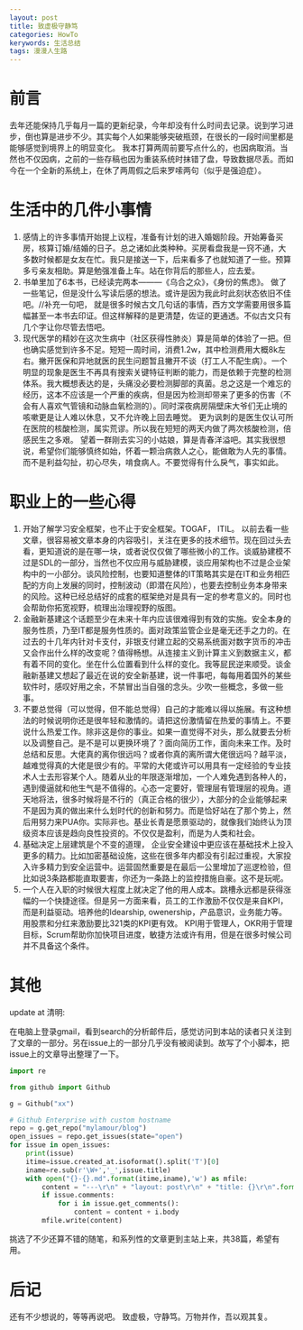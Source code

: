 ```yaml
---
layout: post
title: 致虚极守静笃
categories: HowTo
kerywords: 生活总结
tags: 漫漫人生路 
---
```



# 前言
去年还能保持几乎每月一篇的更新纪录，今年却没有什么时间去记录。说到学习进步，倒也算是进步不少。其实每个人如果能够突破瓶颈，在很长的一段时间里都是能够感觉到境界上的明显变化。 我本打算两周前要写点什么的，也因病取消。当然也不仅因病，之前的一些存稿也因为重装系统时抹错了盘，导致数据尽丢。而如今在一个全新的系统上，在休了两周假之后来罗嗦两句（似乎是强迫症）。


# 生活中的几件小事情

1. 感情上的许多事情开始提上议程，准备有计划的进入婚姻阶段。开始筹备买房，核算订婚/结婚的日子。总之诸如此类种种。买房看盘我是一窍不通，大多数时候都是女友在忙。我只是接送一下，后来看多了也就知道了一些。预算多亏亲友相助。算是勉强准备上车。站在你背后的那些人，应去爱。
2. 书单里加了6本书，已经读完两本———《乌合之众》，《身份的焦虑》。 做了一些笔记，但是没什么写读后感的想法。或许是因为我此时此刻状态依旧不佳吧。//补充一句吧， 就是很多时候古文几句话的事情，西方文学需要用很多篇幅甚至一本书去印证。但这样解释的是更清楚，佐证的更通透。不似古文只有几个字让你尽管去悟吧。
3. 现代医学的精妙在这次生病中（社区获得性肺炎）算是简单的体验了一把。但也确实感觉到许多不足。短短一周时间，消费1.2w，其中检测费用大概8k左右。撇开医保和异地就医的民生问题暂且撇开不谈（打工人不配生病）。一个明显的现象是医生不再具有搜索关键特征判断的能力，而是依赖于完整的检测体系。我大概想表达的是，头痛没必要检测脚部的真菌。总之这是一个难忘的经历，这本不应该是一个严重的疾病，但是因为检测却带来了更多的伤害（不会有人喜欢气管镜和动脉血氧检测的）。同时深夜病房隔壁床大爷们无止境的咳嗽更是让人难以休息，又不允许晚上回去睡觉。 更为讽刺的是医生仅认可所在医院的核酸检测，属实荒谬。所以我在短短的两天内做了两次核酸检测，倍感民生之多艰。 望着一群刚去实习的小姑娘，算是青春洋溢吧。其实我很想说，希望你们能够慎终如始，怀着一颗治病救人之心，能做敢为人先的事情。而不是利益勾扯，初心尽失，啃食病人。不要觉得有什么戾气，事实如此。

# 职业上的一些心得

1. 开始了解学习安全框架，也不止于安全框架。TOGAF， ITIL。 以前去看一些文章，很容易被文章本身的内容吸引，关注在更多的技术细节。现在回过头去看，更知道说的是在哪一块，或者说仅仅做了哪些微小的工作。谈威胁建模不过是SDL的一部分，当然也不仅应用与威胁建模，谈应用架构也不过是企业架构中的一小部分。谈风险控制，也要知道整体的IT策略其实是在IT和业务相匹配的方向上发展的同时，控制波动（即潜在风险），也要去控制业务本身带来的风险。这种已经总结好的成套的框架绝对是具有一定的参考意义的。同时也会帮助你拓宽视野，梳理出治理视野的版图。
2. 金融新基建这个话题至少在未来十年内应该很难得到有效的实施。安全本身的服务性质，乃至IT都是服务性质的。面对政策监管企业是毫无还手之力的。在过去的十几年内针对卡支付，非银支付建立起的交易系统面对数字货币的冲击又会作出什么样的改变呢？值得畅想。从连接主义到计算主义到数据主义，都有着不同的变化。坐在什么位置看到什么样的变化。我等屁民逆来顺受。谈金融新基建又想起了最近在说的安全新基建，说一件事吧，每每用着国外的某些软件时，感叹好用之余，不禁冒出当自强的念头。少吹一些概念，多做一些事。
3. 不要总觉得（可以觉得，但不能总觉得）自己的才能难以得以施展。有这种想法的时候说明你还是很年轻和激情的。请把这份激情留在热爱的事情上。不要说什么热爱工作。除非这是你的事业。如果一直觉得不对头，那么就要去分析以及调整自己。是不是可以更换环境了？面向简历工作，面向未来工作。及时总结和反思。大佬真的离你很远吗？或者你真的离所谓大佬很远吗？越平淡，越难觉得真的大佬是很少有的。平常的大佬或许可以用具有一定经验的专业技术人士去形容某个人。随着从业的年限逐渐增加，一个人难免遇到各种人的，遇到傻逼就和他生气是不值得的。心态一定要好，管理层有管理层的视角。道天地将法，很多时候将是不行的（真正合格的很少），大部分的企业能够起来不是因为真的做出来什么划时代的创新和努力。而是恰好站在了那个势上，然后用努力来PUA你。实际非也。基业长青是愿景驱动的，就像我们始终认为顶级资本应该是趋向良性投资的。不仅仅是盈利，而是为人类和社会。
4. 基础决定上层建筑是个不变的道理， 企业安全建设中更应该在基础技术上投入更多的精力。比如加密基础设施，这些在很多年内都没有引起过重视，大家投入许多精力到安全运营中。运营固然重要是在最后一公里增加了巡逻检验，但比如说3条路都能直取要害，你还为一条路上的监控措施自豪。这不是玩呢。
5. 一个人在入职的时候很大程度上就决定了他的用人成本。跳槽永远都是获得涨幅的一个快捷途径。但是另一方面来看，员工的工作激励不仅仅是来自KPI，而是利益驱动。培养他的ldearship, owenership，产品意识，业务能力等。用股票和分红来激励要比321类的KPI更有效。 KPI用于管理人，OKR用于管理目标，Scrum帮助你加快项目进度，敏捷方法或许有用，但是在很多时候公司并不具备这个条件。


# 其他
update at 清明:

在电脑上登录gmail，看到search的分析邮件后，感觉访问到本站的读者只关注到了文章的一部分。另在issue上的一部分几乎没有被阅读到。故写了个小脚本，把issue上的文章导出整理了一下。

```python
import re

from github import Github

g = Github("xx")

# Github Enterprise with custom hostname
repo = g.get_repo("mylamour/blog")
open_issues = repo.get_issues(state="open")
for issue in open_issues:
    print(issue)
    itime=issue.created_at.isoformat().split('T')[0]
    iname=re.sub(r'\W+','_',issue.title)
    with open("{}-{}.md".format(itime,iname),'w') as mfile:
        content = "---\r\n" + "layout: post\r\n" + "title: {}\r\n".format(issue.title) + "categories: \r\n" +  "kerywords: \r\n" + "tags: \r\n"+ "---\r\n" + issue.body
        if issue.comments:
            for i in issue.get_comments():
                content = content + i.body 
        mfile.write(content)

```

挑选了不少还算不错的随笔，和系列性的文章更到主站上来，共38篇，希望有用。

# 后记

还有不少想说的，等等再说吧。 
致虚极，守静笃。万物并作，吾以观其复。